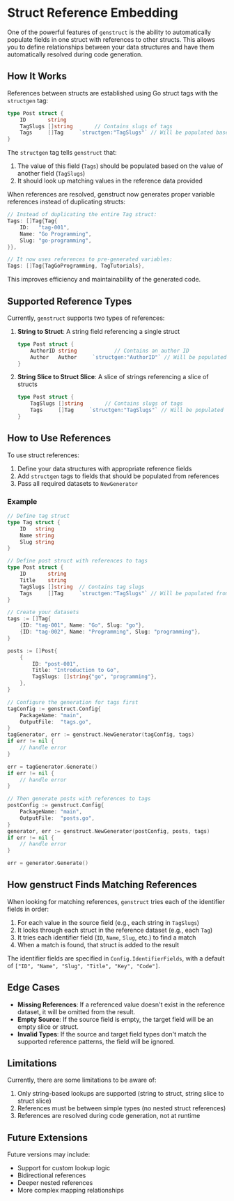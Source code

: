 # Struct Reference Embedding

One of the powerful features of `genstruct` is the ability to automatically populate fields in one struct with references to other structs. This allows you to define relationships between your data structures and have them automatically resolved during code generation.

## How It Works

References between structs are established using Go struct tags with the `structgen` tag:

```go
type Post struct {
    ID       string    
    TagSlugs []string       // Contains slugs of tags
    Tags     []Tag     `structgen:"TagSlugs"` // Will be populated based on TagSlugs
}
```

The `structgen` tag tells `genstruct` that:

1. The value of this field (`Tags`) should be populated based on the value of another field (`TagSlugs`)
2. It should look up matching values in the reference data provided

When references are resolved, genstruct now generates proper variable references instead of duplicating structs:

```go
// Instead of duplicating the entire Tag struct:
Tags: []Tag{Tag{
    ID:   "tag-001",
    Name: "Go Programming",
    Slug: "go-programming",
}},

// It now uses references to pre-generated variables:
Tags: []Tag{TagGoProgramming, TagTutorials},
```

This improves efficiency and maintainability of the generated code.

## Supported Reference Types

Currently, `genstruct` supports two types of references:

1. **String to Struct**: A string field referencing a single struct
   ```go
   type Post struct {
       AuthorID string            // Contains an author ID
       Author   Author     `structgen:"AuthorID"` // Will be populated from AuthorID
   }
   ```

2. **String Slice to Struct Slice**: A slice of strings referencing a slice of structs
   ```go
   type Post struct {
       TagSlugs []string       // Contains slugs of tags
       Tags     []Tag     `structgen:"TagSlugs"` // Will be populated as a slice of Tags
   }
   ```

## How to Use References

To use struct references:

1. Define your data structures with appropriate reference fields
2. Add `structgen` tags to fields that should be populated from references
3. Pass all required datasets to `NewGenerator`

### Example

```go
// Define tag struct
type Tag struct {
    ID   string
    Name string
    Slug string
}

// Define post struct with references to tags
type Post struct {
    ID       string
    Title    string
    TagSlugs []string  // Contains tag slugs
    Tags     []Tag     `structgen:"TagSlugs"` // Will be populated from TagSlugs
}

// Create your datasets
tags := []Tag{
    {ID: "tag-001", Name: "Go", Slug: "go"},
    {ID: "tag-002", Name: "Programming", Slug: "programming"},
}

posts := []Post{
    {
        ID: "post-001", 
        Title: "Introduction to Go",
        TagSlugs: []string{"go", "programming"},
    },
}

// Configure the generation for tags first
tagConfig := genstruct.Config{
    PackageName: "main",
    OutputFile:  "tags.go",
}
tagGenerator, err := genstruct.NewGenerator(tagConfig, tags)
if err != nil {
    // handle error
}

err = tagGenerator.Generate()
if err != nil {
    // handle error
}

// Then generate posts with references to tags
postConfig := genstruct.Config{
    PackageName: "main", 
    OutputFile:  "posts.go",
}
generator, err := genstruct.NewGenerator(postConfig, posts, tags)
if err != nil {
    // handle error
}

err = generator.Generate()
```

## How genstruct Finds Matching References

When looking for matching references, `genstruct` tries each of the identifier fields in order:

1. For each value in the source field (e.g., each string in `TagSlugs`)
2. It looks through each struct in the reference dataset (e.g., each `Tag`)
3. It tries each identifier field (`ID`, `Name`, `Slug`, etc.) to find a match
4. When a match is found, that struct is added to the result

The identifier fields are specified in `Config.IdentifierFields`, with a default of `["ID", "Name", "Slug", "Title", "Key", "Code"]`.

## Edge Cases

- **Missing References**: If a referenced value doesn't exist in the reference dataset, it will be omitted from the result.
- **Empty Source**: If the source field is empty, the target field will be an empty slice or struct.
- **Invalid Types**: If the source and target field types don't match the supported reference patterns, the field will be ignored.

## Limitations

Currently, there are some limitations to be aware of:

1. Only string-based lookups are supported (string to struct, string slice to struct slice)
2. References must be between simple types (no nested struct references)
3. References are resolved during code generation, not at runtime

## Future Extensions

Future versions may include:

- Support for custom lookup logic
- Bidirectional references
- Deeper nested references
- More complex mapping relationships